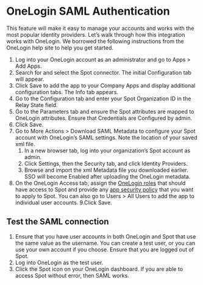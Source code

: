 # OneLogin SAML Authentication

This feature will make it easy to manage your accounts and works with the most popular identity providers. Let’s walk through how this integration works with OneLogin. We borrowed the following instructions from the OneLogin help site to help you get started.

1. Log into your OneLogin account as an administrator and go to Apps > Add Apps.
2. Search for and select the Spot connector. The initial Configuration tab will appear.
3. Click Save to add the app to your Company Apps and display additional configuration tabs. The Info tab appears.
4. Go to the Configuration tab and enter your Spot Organization ID in the Relay State field.
5. Go to the Parameters tab and ensure the Spot attributes are mapped to OneLogin attributes. Ensure that Credentials are Configured by admin.
6. Click Save.
7. Go to More Actions > Download SAML Metadata to configure your Spot account with OneLogin’s SAML settings.  Note the location of your saved xml file.
   1. In a new browser tab, log into your organization’s Spot account as admin.
   2. Click Settings, then the Security tab, and click Identity Providers.
   3. Browse and import the xml Metadata file you downloaded earlier. SSO will become Enabled after uploading the OneLogin metadata.
8. On the OneLogin Access tab, assign the [OneLogin roles](https://support.onelogin.com/hc/en-us/articles/202123144-Roles) that should have access to Spot and provide any [app security policy](https://support.onelogin.com/hc/en-us/articles/202361530) that you want to apply to Spot. You can also go to Users > All Users to add the app to individual user accounts.
9.Click Save.

## Test the SAML connection
1. Ensure that you have user accounts in both OneLogin and Spot that use the same value as the username. You can create a test user, or you can use your own account if you choose.
Ensure that you are logged out of Spot.
2. Log into OneLogin as the test user.
3. Click the Spot icon on your OneLogin dashboard. If you are able to access Spot without error, then SAML works.
